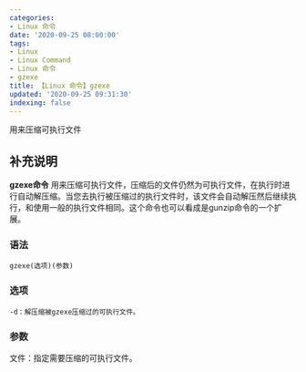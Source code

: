 ```yaml
---
categories:
- Linux 命令
date: '2020-09-25 08:00:00'
tags:
- Linux
- Linux Command
- Linux 命令
- gzexe
title: 【Linux 命令】gzexe
updated: '2020-09-25 09:31:30'
indexing: false
---
```


用来压缩可执行文件

## 补充说明

**gzexe命令** 用来压缩可执行文件，压缩后的文件仍然为可执行文件，在执行时进行自动解压缩。当您去执行被压缩过的执行文件时，该文件会自动解压然后继续执行，和使用一般的执行文件相同。这个命令也可以看成是gunzip命令的一个扩展。

###  语法

```shell
gzexe(选项)(参数)
```

###  选项

```shell
-d：解压缩被gzexe压缩过的可执行文件。
```

###  参数

文件：指定需要压缩的可执行文件。


<!-- Linux命令行搜索引擎：https://jaywcjlove.github.io/linux-command/ -->